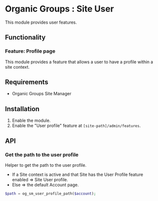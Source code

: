 # Organic Groups : Site User
This module provides user features.


## Functionality

### Feature: Profile page
This module provides a feature that allows a user to have a profile within a
site context.



## Requirements
* Organic Groups Site Manager



## Installation
1. Enable the module.
2. Enable the "User profile" feature at `[site-path]/admin/features`.



## API
### Get the path to the user profile
Helper to get the path to the user profile.

* If a Site context is active and that Site has the User Profile feature enabled
  => Site User profile.
* Else => the default Account page.

```php
$path = og_sm_user_profile_path($account);
```
